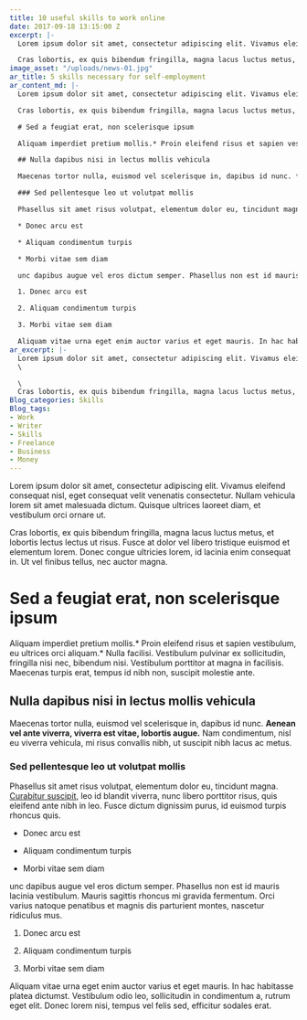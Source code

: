 ```yaml
---
title: 10 useful skills to work online
date: 2017-09-18 13:15:00 Z
excerpt: |-
  Lorem ipsum dolor sit amet, consectetur adipiscing elit. Vivamus eleifend consequat nisl, eget consequat velit venenatis consectetur. Nullam vehicula lorem sit amet malesuada dictum. Quisque ultrices laoreet diam, et vestibulum orci ornare ut.

  Cras lobortis, ex quis bibendum fringilla, magna lacus luctus metus, et lobortis lectus lectus ut risus. Fusce at dolor vel libero tristique euismod et elementum lorem. Donec congue ultricies lorem, id lacinia enim consequat in. Ut vel finibus tellus, nec auctor magna.
image_asset: "/uploads/news-01.jpg"
ar_title: 5 skills necessary for self-employment
ar_content_md: |-
  Lorem ipsum dolor sit amet, consectetur adipiscing elit. Vivamus eleifend consequat nisl, eget consequat velit venenatis consectetur. Nullam vehicula lorem sit amet malesuada dictum. Quisque ultrices laoreet diam, et vestibulum orci ornare ut.

  Cras lobortis, ex quis bibendum fringilla, magna lacus luctus metus, et lobortis lectus lectus ut risus. Fusce at dolor vel libero tristique euismod et elementum lorem. Donec congue ultricies lorem, id lacinia enim consequat in. Ut vel finibus tellus, nec auctor magna.

  # Sed a feugiat erat, non scelerisque ipsum

  Aliquam imperdiet pretium mollis.* Proin eleifend risus et sapien vestibulum, eu ultrices orci aliquam.* Nulla facilisi. Vestibulum pulvinar ex sollicitudin, fringilla nisi nec, bibendum nisi. Vestibulum porttitor at magna in facilisis. Maecenas turpis erat, tempus id nibh non, suscipit molestie ante.

  ## Nulla dapibus nisi in lectus mollis vehicula

  Maecenas tortor nulla, euismod vel scelerisque in, dapibus id nunc. **Aenean vel ante viverra, viverra est vitae, lobortis augue.** Nam condimentum, nisl eu viverra vehicula, mi risus convallis nibh, ut suscipit nibh lacus ac metus.

  ### Sed pellentesque leo ut volutpat mollis

  Phasellus sit amet risus volutpat, elementum dolor eu, tincidunt magna. [Curabitur suscipit](#), leo id blandit viverra, nunc libero porttitor risus, quis eleifend ante nibh in leo. Fusce dictum dignissim purus, id euismod turpis rhoncus quis.

  * Donec arcu est

  * Aliquam condimentum turpis

  * Morbi vitae sem diam

  unc dapibus augue vel eros dictum semper. Phasellus non est id mauris lacinia vestibulum. Mauris sagittis rhoncus mi gravida fermentum. Orci varius natoque penatibus et magnis dis parturient montes, nascetur ridiculus mus.

  1. Donec arcu est

  2. Aliquam condimentum turpis

  3. Morbi vitae sem diam

  Aliquam vitae urna eget enim auctor varius et eget mauris. In hac habitasse platea dictumst. Vestibulum odio leo, sollicitudin in condimentum a, rutrum eget elit. Donec lorem nisi, tempus vel felis sed, efficitur sodales erat.
ar_excerpt: |-
  Lorem ipsum dolor sit amet, consectetur adipiscing elit. Vivamus eleifend consequat nisl, eget consequat velit venenatis consectetur. Nullam vehicula lorem sit amet malesuada dictum. Quisque ultrices laoreet diam, et vestibulum orci ornare ut.
  \

  \
  Cras lobortis, ex quis bibendum fringilla, magna lacus luctus metus, et lobortis lectus lectus ut risus. Fusce at dolor vel libero tristique euismod et elementum lorem. Donec congue ultricies lorem, id lacinia enim consequat in. Ut vel finibus tellus, nec auctor magna.
Blog_categories: Skills
Blog_tags:
- Work
- Writer
- Skills
- Freelance
- Business
- Money
---
```


Lorem ipsum dolor sit amet, consectetur adipiscing elit. Vivamus eleifend consequat nisl, eget consequat velit venenatis consectetur. Nullam vehicula lorem sit amet malesuada dictum. Quisque ultrices laoreet diam, et vestibulum orci ornare ut.

Cras lobortis, ex quis bibendum fringilla, magna lacus luctus metus, et lobortis lectus lectus ut risus. Fusce at dolor vel libero tristique euismod et elementum lorem. Donec congue ultricies lorem, id lacinia enim consequat in. Ut vel finibus tellus, nec auctor magna.

# Sed a feugiat erat, non scelerisque ipsum

Aliquam imperdiet pretium mollis.* Proin eleifend risus et sapien vestibulum, eu ultrices orci aliquam.* Nulla facilisi. Vestibulum pulvinar ex sollicitudin, fringilla nisi nec, bibendum nisi. Vestibulum porttitor at magna in facilisis. Maecenas turpis erat, tempus id nibh non, suscipit molestie ante.

## Nulla dapibus nisi in lectus mollis vehicula

Maecenas tortor nulla, euismod vel scelerisque in, dapibus id nunc. **Aenean vel ante viverra, viverra est vitae, lobortis augue.** Nam condimentum, nisl eu viverra vehicula, mi risus convallis nibh, ut suscipit nibh lacus ac metus.

### Sed pellentesque leo ut volutpat mollis

Phasellus sit amet risus volutpat, elementum dolor eu, tincidunt magna. [Curabitur suscipit](#), leo id blandit viverra, nunc libero porttitor risus, quis eleifend ante nibh in leo. Fusce dictum dignissim purus, id euismod turpis rhoncus quis.

* Donec arcu est

* Aliquam condimentum turpis

* Morbi vitae sem diam

unc dapibus augue vel eros dictum semper. Phasellus non est id mauris lacinia vestibulum. Mauris sagittis rhoncus mi gravida fermentum. Orci varius natoque penatibus et magnis dis parturient montes, nascetur ridiculus mus.

1. Donec arcu est

2. Aliquam condimentum turpis

3. Morbi vitae sem diam

Aliquam vitae urna eget enim auctor varius et eget mauris. In hac habitasse platea dictumst. Vestibulum odio leo, sollicitudin in condimentum a, rutrum eget elit. Donec lorem nisi, tempus vel felis sed, efficitur sodales erat.